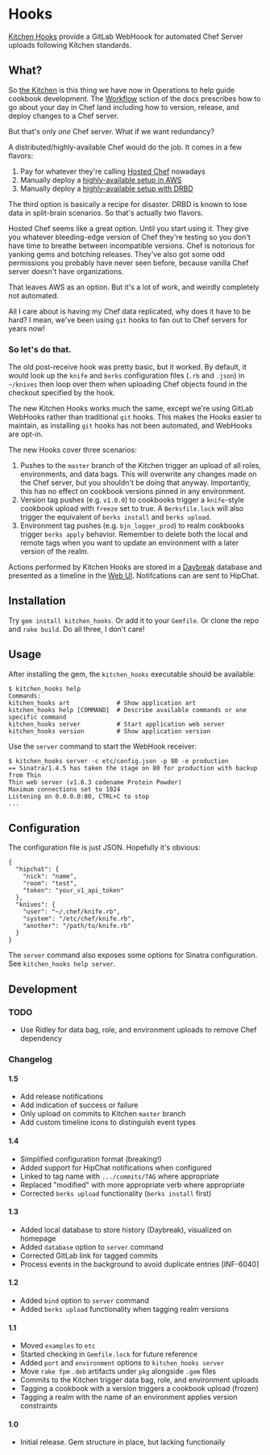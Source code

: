 # Hooks

[Kitchen Hooks](http://git.bluejeansnet.com/kitchen-hooks) provide a GitLab
WebHoook for automated Chef Server uploads following Kitchen standards.


## What?

So [the Kitchen](http://wiki.bluejeansnet.com/operations/kitchen) is this thing
we have now in Operations to help guide cookbook development. The [Workflow](http://wiki.bluejeansnet.com/operations/kitchen#workflow)
sction of the docs prescribes how to go about your day in Chef land including
how to version, release, and deploy changes to a Chef server.

But that's only _one_ Chef server. What if we want redundancy?

A distributed/highly-available Chef would do the job. It comes in a few flavors:

1. Pay for whatever they're calling [Hosted Chef](https://manage.chef.io/signup) nowadays
2. Manually deploy a [highly-available setup in AWS](https://docs.getchef.com/install_server_ha_aws.html)
3. Manually deploy a [highly-available setup with DRBD](https://docs.getchef.com/server_high_availability.html#drbd)

The third option is basically a recipe for disaster. DRBD is known to lose data
in split-brain scenarios. So that's actually two flavors.

Hosted Chef seems like a great option. Until you start using it. They give you
whatever bleeding-edge version of Chef they're testing so you don't have time
to breathe between incompatible versions. Chef is notorious for yanking gems
and botching releases. They've also got some odd permissions you probably have
never seen before, because vanilla Chef server doesn't have organizations.

That leaves AWS as an option. But it's a lot of work, and weirdly completely
not automated.

All I care about is having my Chef data replicated, why does it have to be hard?
I mean, we've been using `git` hooks to fan out to Chef servers for years now!

### So let's do that.

The old post-receive hook was pretty basic, but it worked. By default, it would
look up the `knife` and `berks` configuration files (`.rb` and `.json`) in
`~/knives` then loop over them when uploading Chef objects found in the
checkout specified by the hook.

The new Kitchen Hooks works much the same, except we're using GitLab WebHooks
rather than traditional `git` hooks. This makes the Hooks easier to maintain,
as installing `git` hooks has not been automated, and WebHooks are opt-in.

The new Hooks cover three scenarios:

1. Pushes to the `master` branch of the Kitchen trigger an upload of all roles,
   environments, and data bags. This will overwrite any changes made on the Chef
   server, but you shouldn't be doing that anyway. Importantly, this has no
   effect on cookbook versions pinned in any environment.
2. Version tag pushes (e.g. `v1.0.0`) to cookbooks trigger a `knife`-style
   cookbook upload with `freeze` set to true. A `Berksfile.lock` will also
   trigger the equivalent of `berks install` and `berks upload`.
3. Environment tag pushes (e.g. `bjn_logger_prod`) to realm cookbooks trigger
   `berks apply` behavior. Remember to delete both the local and remote tags
   when you want to update an environment with a later version of the realm.

Actions performed by Kitchen Hooks are stored in a [Daybreak](http://propublica.github.io/daybreak/)
database and presented as a timeline in the [Web UI](http://git.bluejeansnet.com:4567).
Notifcations can are sent to HipChat.

## Installation

Try `gem install kitchen_hooks`. Or add it to your `Gemfile`. Or clone the repo
and `rake build`. Do all three, I don't care!


## Usage

After installing the gem, the `kitchen_hooks` executable should be available:

    $ kitchen_hooks help
    Commands:
    kitchen_hooks art             # Show application art
    kitchen_hooks help [COMMAND]  # Describe available commands or one specific command
    kitchen_hooks server          # Start application web server
    kitchen_hooks version         # Show application version

Use the `server` command to start the WebHook receiver:

    $ kitchen_hooks server -c etc/config.json -p 80 -e production
    == Sinatra/1.4.5 has taken the stage on 80 for production with backup from Thin
    Thin web server (v1.6.3 codename Protein Powder)
    Maximum connections set to 1024
    Listening on 0.0.0.0:80, CTRL+C to stop
    ...

## Configuration

The configuration file is just JSON. Hopefully it's obvious:

    {
      "hipchat": {
        "nick": "name",
        "room": "test",
        "token": "your_v1_api_token"
      },
      "knives": {
        "user": "~/.chef/knife.rb",
        "system": "/etc/chef/knife.rb",
        "another": "/path/to/knife.rb"
      }
    }

The `server` command also exposes some options for Sinatra configuration. See
`kitchen_hooks help server`.

## Development

### TODO

* Use Ridley for data bag, role, and environment uploads to remove Chef dependency

### Changelog

#### 1.5

* Add release notifications
* Add indication of success or failure
* Only upload on commits to Kitchen `master` branch
* Add custom timeline icons to distinguish event types

#### 1.4

* Simplified configuration format (breaking!)
* Added support for HipChat notifications when configured
* Linked to tag name with `.../commits/TAG` where appropriate
* Replaced "modified" with more appropriate verb where appropriate
* Corrected `berks upload` functionality (`berks install` first)

#### 1.3

* Added local database to store history (Daybreak), visualized on homepage
* Added `database` option to `server` command
* Corrected GitLab link for tagged commits
* Process events in the background to avoid duplicate entries [INF-6040]

#### 1.2

* Added `bind` option to `server` command
* Added `berks upload` functionality when tagging realm versions

#### 1.1

* Moved `examples` to `etc`
* Started checking in `Gemfile.lock` for future reference
* Added `port` and `environment` options to `kitchen_hooks server`
* Move `rake fpm` `.deb` artifacts under `pkg` alongside `.gem` files
* Commits to the Kitchen trigger data bag, role, and environment uploads
* Tagging a cookbook with a version triggers a cookbook upload (frozen)
* Tagging a realm with the name of an environment applies version constraints

#### 1.0

* Initial release. Gem structure in place, but lacking functionaily